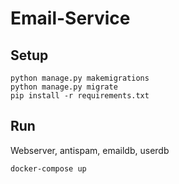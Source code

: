 # Email-Service

## Setup

```
python manage.py makemigrations
python manage.py migrate
pip install -r requirements.txt
```

## Run

Webserver, antispam, emaildb, userdb

```
docker-compose up
```
